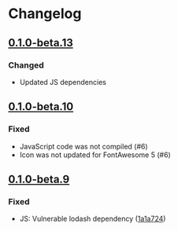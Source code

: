 # Changelog

## [0.1.0-beta.13](https://github.com/flarum/embed/compare/v0.1.0-beta.12...v0.1.0-beta.13)

### Changed
- Updated JS dependencies

## [0.1.0-beta.10](https://github.com/flarum/embed/compare/v0.1.0-beta.9...v0.1.0-beta.10)

### Fixed
- JavaScript code was not compiled (#6)
- Icon was not updated for FontAwesome 5 (#6)

## [0.1.0-beta.9](https://github.com/flarum/embed/compare/v0.1.0-beta.8...v0.1.0-beta.9)

### Fixed
- JS: Vulnerable lodash dependency ([1a1a724](https://github.com/flarum/embed/commit/1a1a72477bfa1eec5da3a09aaf70a5942616d65d))

